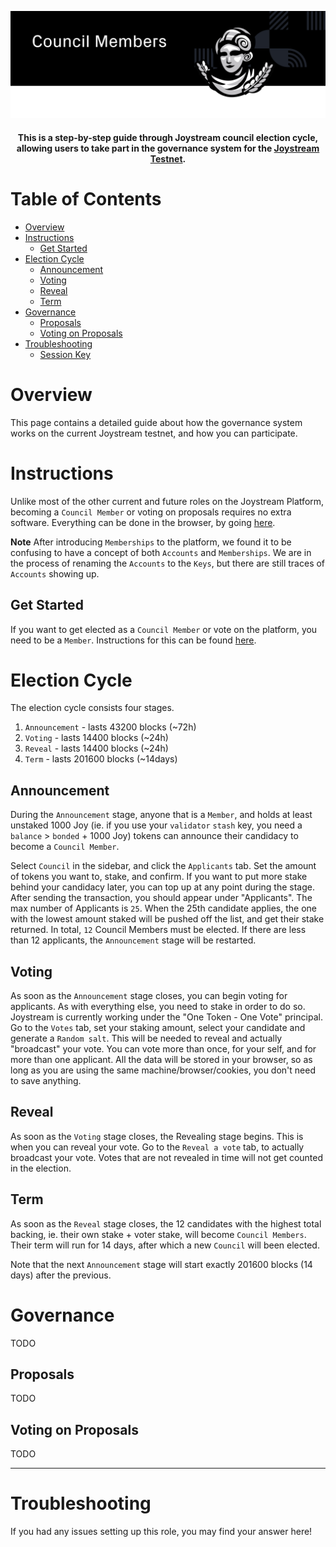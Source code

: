 <p align="center"><img src="img/council-members_new.svg"></p>

<div align="center">
  <h4>This is a step-by-step guide through Joystream council election cycle, allowing users to take part in the governance system for the
  <a href="https://testnet.joystream.org/pioneer">Joystream Testnet</a>.<h4>
</div>



# Table of Contents

- [Overview](#overview)
- [Instructions](#instructions)
    - [Get Started](#get-started)
- [Election Cycle](#election-cycle)
    - [Announcement](#announcement)
    - [Voting](#voting)
    - [Reveal](#reveal)
    - [Term](#term)
- [Governance](#governance)
    - [Proposals](#proposals)
    - [Voting on Proposals](#voting-on-proposals)
- [Troubleshooting](#troubleshooting)
    - [Session Key](#session-key)


# Overview

This page contains a detailed guide about how the governance system works on the current Joystream testnet, and how you can participate.

# Instructions
Unlike most of the other current and future roles on the Joystream Platform, becoming a `Council Member` or voting on proposals requires no extra software. Everything can be done in the browser, by going [here](http://testnet.joystream.org).

**Note**
After introducing `Memberships` to the platform, we found it to be confusing to have a concept of both `Accounts` and `Memberships`. We are in the process of renaming the `Accounts` to the `Keys`, but there are still traces of `Accounts` showing up.

## Get Started
If you want to get elected as a `Council Member` or vote on the platform, you need to be a `Member`. Instructions for this can be found [here](https://github.com/JoyStream/helpdesk/#get-started).

# Election Cycle
The election cycle consists four stages.
1. `Announcement` - lasts 43200 blocks (~72h)
2. `Voting`       - lasts 14400 blocks (~24h)
3. `Reveal`       - lasts 14400 blocks (~24h)
4. `Term`         - lasts 201600 blocks (~14days)

## Announcement
During the `Announcement` stage, anyone that is a `Member`, and holds at least unstaked 1000 Joy (ie. if you use your `validator` `stash` key, you need a `balance` > `bonded` + 1000 Joy) tokens can announce their candidacy to become a `Council Member`.

Select `Council` in the sidebar, and click the `Applicants` tab. Set the amount of tokens you want to, stake, and confirm.
If you want to put more stake behind your candidacy later, you can top up at any point during the stage. After sending the transaction, you should appear under "Applicants". The max number of Applicants is `25`. When the 25th candidate applies, the one with the lowest amount staked will be pushed off the list, and get their stake returned. In total, `12` Council Members must be elected. If there are less than 12 applicants, the `Announcement` stage will be restarted.

## Voting
As soon as the `Announcement` stage closes, you can begin voting for applicants. As with everything else, you need to stake in order to do so. Joystream is currently working under the "One Token - One Vote" principal. Go to the `Votes` tab, set your staking amount, select your candidate and generate a `Random salt`. This will be needed to reveal and actually "broadcast" your vote. You can vote more than once, for your self, and for more than one applicant. All the data will be stored in your browser, so as long as you are using the same machine/browser/cookies, you don't need to save anything.

## Reveal
As soon as the `Voting` stage closes, the Revealing stage begins. This is when you can reveal your vote. Go to the `Reveal a vote` tab, to actually broadcast your vote. Votes that are not revealed in time will not get counted in the election.

## Term
As soon as the `Reveal` stage closes, the 12 candidates with the highest total backing, ie. their own stake + voter stake, will become `Council Members`. Their term will run for 14 days, after which a new `Council` will been elected.

Note that the next `Announcement` stage will start exactly 201600 blocks (14 days) after the previous.

# Governance
TODO

## Proposals
TODO

## Voting on Proposals
TODO


---

# Troubleshooting
If you had any issues setting up this role, you may find your answer here!
